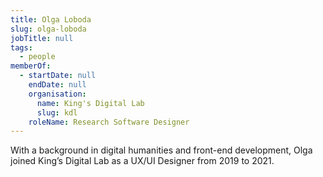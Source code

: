 ```yaml
---
title: Olga Loboda
slug: olga-loboda
jobTitle: null
tags:
  - people
memberOf:
  - startDate: null
    endDate: null
    organisation:
      name: King's Digital Lab
      slug: kdl
    roleName: Research Software Designer
---
```


With a background in digital humanities and front-end development, Olga joined King’s Digital Lab as a UX/UI Designer from 2019 to 2021.
